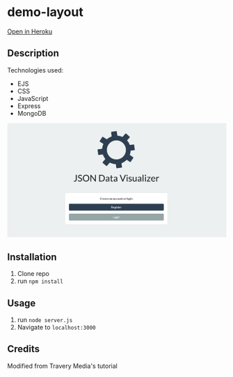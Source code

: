 # demo-layout

<a href="https://shielded-cliffs-38025.herokuapp.com/">Open in Heroku</a>

## Description


Technologies used:
<ul>
  <li>EJS</li>
  <li>CSS</li>
  <li>JavaScript</li>
  <li>Express</li>
  <li>MongoDB</li>
 </ul>

![screenshot](/screenshot.png)

## Installation

1. Clone repo
2. run `npm install`

## Usage

1. run `node server.js`
2. Navigate to `localhost:3000`

## Credits
Modified from Travery Media's tutorial
